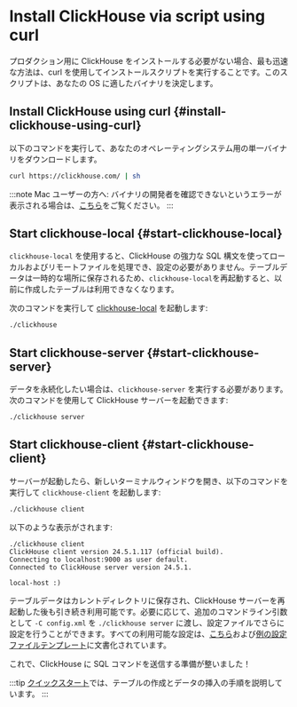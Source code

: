 


# Install ClickHouse via script using curl

プロダクション用に ClickHouse をインストールする必要がない場合、最も迅速な方法は、curl を使用してインストールスクリプトを実行することです。このスクリプトは、あなたの OS に適したバイナリを決定します。

<VerticalStepper>

## Install ClickHouse using curl {#install-clickhouse-using-curl}

以下のコマンドを実行して、あなたのオペレーティングシステム用の単一バイナリをダウンロードします。

```bash
curl https://clickhouse.com/ | sh
```

:::note
Mac ユーザーの方へ: バイナリの開発者を確認できないというエラーが表示される場合は、[こちら](/knowledgebase/fix-developer-verification-error-in-macos)をご覧ください。
:::

## Start clickhouse-local {#start-clickhouse-local}

`clickhouse-local` を使用すると、ClickHouse の強力な SQL 構文を使ってローカルおよびリモートファイルを処理でき、設定の必要がありません。テーブルデータは一時的な場所に保存されるため、`clickhouse-local`を再起動すると、以前に作成したテーブルは利用できなくなります。

次のコマンドを実行して [clickhouse-local](/operations/utilities/clickhouse-local) を起動します:

```bash
./clickhouse
```

## Start clickhouse-server {#start-clickhouse-server}

データを永続化したい場合は、`clickhouse-server` を実行する必要があります。次のコマンドを使用して ClickHouse サーバーを起動できます:

```bash
./clickhouse server
```

## Start clickhouse-client {#start-clickhouse-client}

サーバーが起動したら、新しいターミナルウィンドウを開き、以下のコマンドを実行して `clickhouse-client` を起動します:

```bash
./clickhouse client
```

以下のような表示がされます:

```response
./clickhouse client
ClickHouse client version 24.5.1.117 (official build).
Connecting to localhost:9000 as user default.
Connected to ClickHouse server version 24.5.1.

local-host :)
```

テーブルデータはカレントディレクトリに保存され、ClickHouse サーバーを再起動した後も引き続き利用可能です。必要に応じて、追加のコマンドライン引数として `-C config.xml` を `./clickhouse server` に渡し、設定ファイルでさらに設定を行うことができます。すべての利用可能な設定は、[こちら](/operations/server-configuration-parameters/settings)および[例の設定ファイルテンプレート](https://github.com/ClickHouse/ClickHouse/blob/master/programs/server/config.xml)に文書化されています。

これで、ClickHouse に SQL コマンドを送信する準備が整いました！

:::tip
[クイックスタート](/get-started/quick-start)では、テーブルの作成とデータの挿入の手順を説明しています。
:::

</VerticalStepper>

